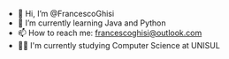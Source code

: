 - 👋 Hi, I’m @FrancescoGhisi
- 🌱 I’m currently learning Java and Python
- 📫 How to reach me: francescoghisi@outlook.com
- 🧑‍💻 I'm currently studying Computer Science at UNISUL
<!---
FrancescoGhisi/FrancescoGhisi is a ✨ special ✨ repository because its `README.md` (this file) appears on your GitHub profile.
You can click the Preview link to take a look at your changes.
--->
